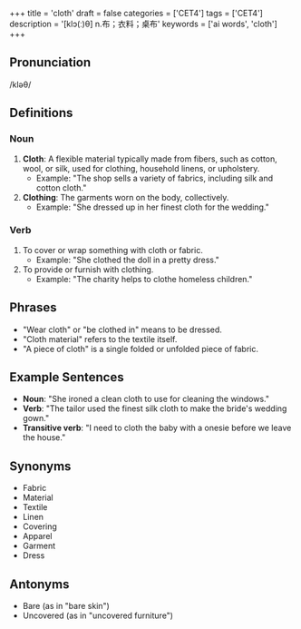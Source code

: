+++
title = 'cloth'
draft = false
categories = ['CET4']
tags = ['CET4']
description = '[klɔ(ː)θ] n.布；衣料；桌布'
keywords = ['ai words', 'cloth']
+++

## Pronunciation
/kləθ/

## Definitions
### Noun
1. **Cloth**: A flexible material typically made from fibers, such as cotton, wool, or silk, used for clothing, household linens, or upholstery.
   - Example: "The shop sells a variety of fabrics, including silk and cotton cloth."
2. **Clothing**: The garments worn on the body, collectively.
   - Example: "She dressed up in her finest cloth for the wedding."

### Verb
1. To cover or wrap something with cloth or fabric.
   - Example: "She clothed the doll in a pretty dress."
2. To provide or furnish with clothing.
   - Example: "The charity helps to clothe homeless children."

## Phrases
- "Wear cloth" or "be clothed in" means to be dressed.
- "Cloth material" refers to the textile itself.
- "A piece of cloth" is a single folded or unfolded piece of fabric.

## Example Sentences
- **Noun**: "She ironed a clean cloth to use for cleaning the windows."
- **Verb**: "The tailor used the finest silk cloth to make the bride's wedding gown."
- **Transitive verb**: "I need to cloth the baby with a onesie before we leave the house."

## Synonyms
- Fabric
- Material
- Textile
- Linen
- Covering
- Apparel
- Garment
- Dress

## Antonyms
- Bare (as in "bare skin")
- Uncovered (as in "uncovered furniture")

